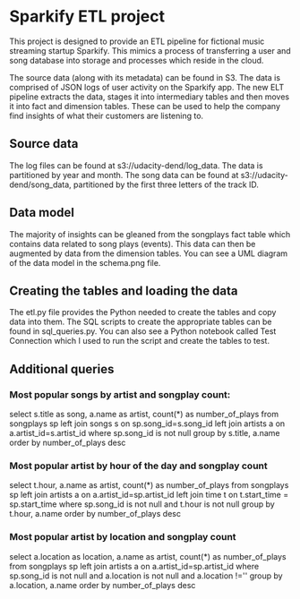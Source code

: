 # Sparkify ETL project

This project is designed to provide an ETL pipeline for fictional music streaming startup Sparkify. This mimics a process of transferring a user and song database into storage and processes which reside in the cloud. 

The source data (along with its metadata) can be found in S3. The data is comprised of JSON logs of user activity on the Sparkify app. The new ELT pipeline extracts the data, stages it into intermediary tables and then moves it into fact and dimension tables. These can be used to help the company find insights of what their customers are listening to.

## Source data

The log files can be found at s3://udacity-dend/log_data. The data is partitioned by year and month. The song data can be found at s3://udacity-dend/song_data, partitioned by the first three letters of the track ID.

## Data model

The majority of insights can be gleaned from the songplays fact table which contains data related to song plays (events). This data can then be augmented by data from the dimension tables. You can see a UML diagram of the data model in the schema.png file.

## Creating the tables and loading the data

The etl.py file provides the Python needed to create the tables and copy data into them. The SQL scripts to create the appropriate tables can be found in sql_queries.py. You can also see a Python notebook called Test Connection which I used to run the script and create the tables to test.

## Additional queries

### Most popular songs by artist and songplay count:

select s.title as song, a.name as artist, count(*) as number_of_plays from songplays sp left join songs s on sp.song_id=s.song_id left join artists a on a.artist_id=s.artist_id where sp.song_id is not null group by s.title, a.name order by number_of_plays desc

### Most popular artist by hour of the day and songplay count
select t.hour, a.name as artist, count(*) as number_of_plays from songplays sp left join artists a on a.artist_id=sp.artist_id left join time t on t.start_time = sp.start_time where sp.song_id is not null and t.hour is not null group by t.hour, a.name order by number_of_plays desc

### Most popular artist by location and songplay count
select a.location as location, a.name as artist, count(*) as number_of_plays from songplays sp left join artists a on a.artist_id=sp.artist_id where sp.song_id is not null and a.location is not null and a.location !='' group by a.location, a.name order by number_of_plays desc
